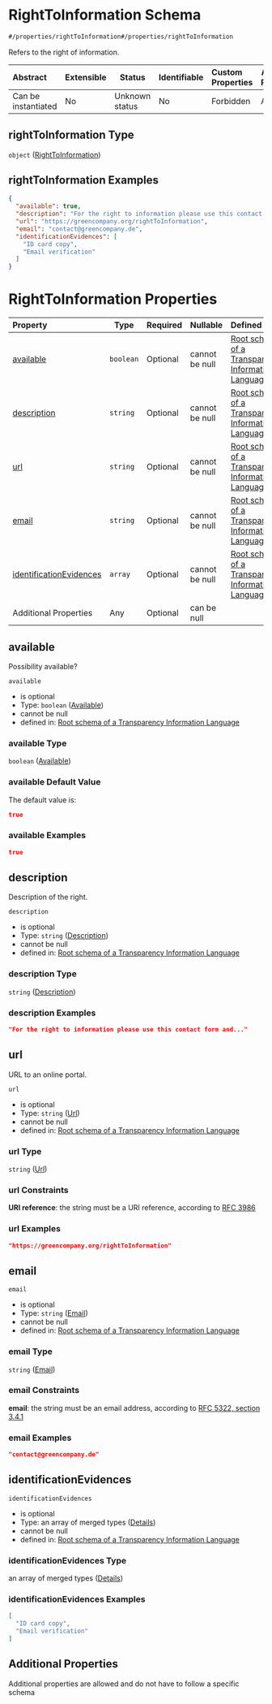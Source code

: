 # RightToInformation Schema

```txt
#/properties/rightToInformation#/properties/rightToInformation
```

Refers to the right of information.


| Abstract            | Extensible | Status         | Identifiable | Custom Properties | Additional Properties | Access Restrictions | Defined In                                                           |
| :------------------ | ---------- | -------------- | ------------ | :---------------- | --------------------- | ------------------- | -------------------------------------------------------------------- |
| Can be instantiated | No         | Unknown status | No           | Forbidden         | Allowed               | none                | [tilt-schema.json\*](../out/tilt-schema.json "open original schema") |

## rightToInformation Type

`object` ([RightToInformation](tilt-schema-properties-righttoinformation.md))

## rightToInformation Examples

```json
{
  "available": true,
  "description": "For the right to information please use this contact form and...",
  "url": "https://greencompany.org/rightToInformation",
  "email": "contact@greencompany.de",
  "identificationEvidences": [
    "ID card copy",
    "Email verification"
  ]
}
```

# RightToInformation Properties

| Property                                            | Type      | Required | Nullable       | Defined by                                                                                                                                                                                                                                                                    |
| :-------------------------------------------------- | --------- | -------- | -------------- | :---------------------------------------------------------------------------------------------------------------------------------------------------------------------------------------------------------------------------------------------------------------------------- |
| [available](#available)                             | `boolean` | Optional | cannot be null | [Root schema of a Transparency Information Language](tilt-schema-properties-righttoinformation-properties-available.md "\#/properties/rightToInformation/properties/available#/properties/rightToInformation/properties/available")                                           |
| [description](#description)                         | `string`  | Optional | cannot be null | [Root schema of a Transparency Information Language](tilt-schema-properties-righttoinformation-properties-description.md "\#/properties/rightToInformation/properties/description#/properties/rightToInformation/properties/description")                                     |
| [url](#url)                                         | `string`  | Optional | cannot be null | [Root schema of a Transparency Information Language](tilt-schema-properties-righttoinformation-properties-url.md "\#/properties/rightToInformation/properties/url#/properties/rightToInformation/properties/url")                                                             |
| [email](#email)                                     | `string`  | Optional | cannot be null | [Root schema of a Transparency Information Language](tilt-schema-properties-righttoinformation-properties-email.md "\#/properties/rightToInformation/properties/email#/properties/rightToInformation/properties/email")                                                       |
| [identificationEvidences](#identificationEvidences) | `array`   | Optional | cannot be null | [Root schema of a Transparency Information Language](tilt-schema-properties-righttoinformation-properties-identificationevidences.md "\#/properties/rightToInformation/properties/identificationEvidences#/properties/rightToInformation/properties/identificationEvidences") |
| Additional Properties                               | Any       | Optional | can be null    |                                                                                                                                                                                                                                                                               |

## available

Possibility available?


`available`

-   is optional
-   Type: `boolean` ([Available](tilt-schema-properties-righttoinformation-properties-available.md))
-   cannot be null
-   defined in: [Root schema of a Transparency Information Language](tilt-schema-properties-righttoinformation-properties-available.md "\#/properties/rightToInformation/properties/available#/properties/rightToInformation/properties/available")

### available Type

`boolean` ([Available](tilt-schema-properties-righttoinformation-properties-available.md))

### available Default Value

The default value is:

```json
true
```

### available Examples

```json
true
```

## description

Description of the right.


`description`

-   is optional
-   Type: `string` ([Description](tilt-schema-properties-righttoinformation-properties-description.md))
-   cannot be null
-   defined in: [Root schema of a Transparency Information Language](tilt-schema-properties-righttoinformation-properties-description.md "\#/properties/rightToInformation/properties/description#/properties/rightToInformation/properties/description")

### description Type

`string` ([Description](tilt-schema-properties-righttoinformation-properties-description.md))

### description Examples

```json
"For the right to information please use this contact form and..."
```

## url

URL to an online portal.


`url`

-   is optional
-   Type: `string` ([Url](tilt-schema-properties-righttoinformation-properties-url.md))
-   cannot be null
-   defined in: [Root schema of a Transparency Information Language](tilt-schema-properties-righttoinformation-properties-url.md "\#/properties/rightToInformation/properties/url#/properties/rightToInformation/properties/url")

### url Type

`string` ([Url](tilt-schema-properties-righttoinformation-properties-url.md))

### url Constraints

**URI reference**: the string must be a URI reference, according to [RFC 3986](https://tools.ietf.org/html/rfc4291 "check the specification")

### url Examples

```json
"https://greencompany.org/rightToInformation"
```

## email




`email`

-   is optional
-   Type: `string` ([Email](tilt-schema-properties-righttoinformation-properties-email.md))
-   cannot be null
-   defined in: [Root schema of a Transparency Information Language](tilt-schema-properties-righttoinformation-properties-email.md "\#/properties/rightToInformation/properties/email#/properties/rightToInformation/properties/email")

### email Type

`string` ([Email](tilt-schema-properties-righttoinformation-properties-email.md))

### email Constraints

**email**: the string must be an email address, according to [RFC 5322, section 3.4.1](https://tools.ietf.org/html/rfc5322 "check the specification")

### email Examples

```json
"contact@greencompany.de"
```

## identificationEvidences




`identificationEvidences`

-   is optional
-   Type: an array of merged types ([Details](tilt-schema-properties-righttoinformation-properties-identificationevidences-items.md))
-   cannot be null
-   defined in: [Root schema of a Transparency Information Language](tilt-schema-properties-righttoinformation-properties-identificationevidences.md "\#/properties/rightToInformation/properties/identificationEvidences#/properties/rightToInformation/properties/identificationEvidences")

### identificationEvidences Type

an array of merged types ([Details](tilt-schema-properties-righttoinformation-properties-identificationevidences-items.md))

### identificationEvidences Examples

```json
[
  "ID card copy",
  "Email verification"
]
```

## Additional Properties

Additional properties are allowed and do not have to follow a specific schema
